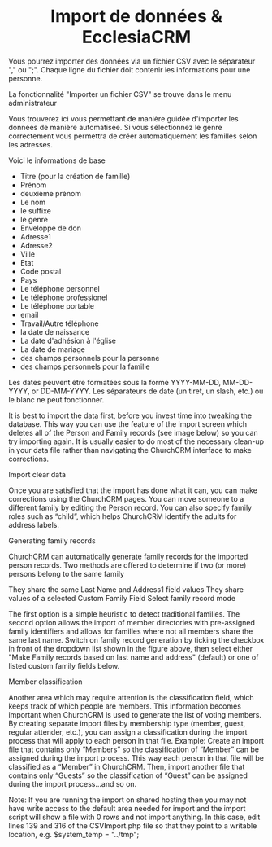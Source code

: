 # <center><big>Import de données & Ecclesia**CRM** </big></center>

Vous pourrez importer des données via un fichier CSV avec le séparateur "," ou ";". Chaque ligne du fichier doit contenir les informations pour une personne.

La fonctionnalité "Importer un fichier CSV" se trouve dans le menu administrateur

Vous trouverez ici vous permettant de manière guidée d'importer les données de manière automatisée. Si vous sélectionnez le genre correctement vous permettra de créer automatiquement les familles selon les adresses.

Voici le informations de base

- Titre (pour la création de famille)
- Prénom
- deuxième prénom
- Le nom
- le suffixe
- le genre
- Enveloppe de don
- Adresse1
- Adresse2
- Ville
- Etat
- Code postal
- Pays
- Le téléphone personnel
- Le téléphone professionel
- Le téléphone portable
- email
- Travail/Autre téléphone
- la date de naissance
- La date d'adhésion à l'église
- La date de mariage
- des champs personnels pour la personne
- des champs personnels pour la famille


Les dates peuvent être formatées sous la forme YYYY-MM-DD, MM-DD-YYYY, or DD-MM-YYYY. Les séparateurs de date (un tiret, un slash, etc.) ou le blanc ne peut fonctionner.

It is best to import the data first, before you invest time into tweaking the database. This way you can use the feature of the import screen which deletes all of the Person and Family records (see image below) so you can try importing again. It is usually easier to do most of the necessary clean-up in your data file rather than navigating the ChurchCRM interface to make corrections.

Import clear data

Once you are satisfied that the import has done what it can, you can make corrections using the ChurchCRM pages. You can move someone to a different family by editing the Person record. You can also specify family roles such as “child”, which helps ChurchCRM identify the adults for address labels.

Generating family records

ChurchCRM can automatically generate family records for the imported person records. Two methods are offered to determine if two (or more) persons belong to the same family

They share the same Last Name and Address1 field values
They share values of a selected Custom Family Field
Select family record mode

The first option is a simple heuristic to detect traditional families. The second option allows the import of member directories with pre-assigned family identifiers and allows for families where not all members share the same last name. Switch on family record generation by ticking the checkbox in front of the dropdown list shown in the figure above, then select either "Make Family records based on last name and address" (default) or one of listed custom family fields below.

Member classification

Another area which may require attention is the classification field, which keeps track of which people are members. This information becomes important when ChurchCRM is used to generate the list of voting members. By creating separate import files by membership type (member, guest, regular attender, etc.), you can assign a classification during the import process that will apply to each person in that file. Example: Create an import file that contains only “Members” so the classification of “Member” can be assigned during the import process. This way each person in that file will be classified as a “Member” in ChurchCRM. Then, import another file that contains only “Guests” so the classification of “Guest” can be assigned during the import process…and so on.

Note: If you are running the import on shared hosting then you may not have write access to the default area needed for import and the import script will show a file with 0 rows and not import anything. In this case, edit lines 139 and 316 of the CSVImport.php file so that they point to a writable location, e.g. $system_temp = "../tmp";